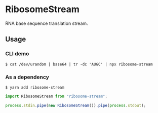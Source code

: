 # RibosomeStream

RNA base sequence translation stream.

## Usage

### CLI demo

```shell
$ cat /dev/urandom | base64 | tr -dc 'AUGC' | npx ribosome-stream
```

### As a dependency

```shell
$ yarn add ribosome-stream
```

```typescript
import RibosomeStream from "ribosome-stream";

process.stdin.pipe(new RibosomeStream()).pipe(process.stdout);
```
